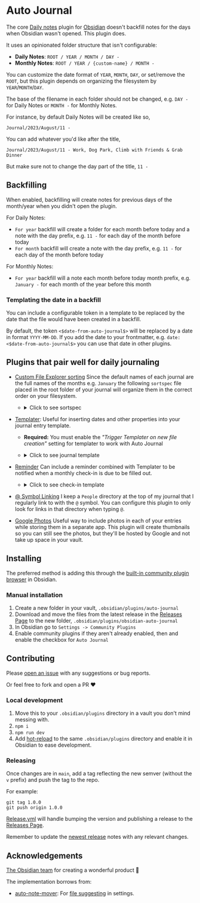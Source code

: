 # Auto Journal

The core [Daily notes](https://help.obsidian.md/Plugins/Daily+notes) plugin for [Obsidian](https://obsidian.md/) doesn't backfill notes for the days when Obsidian wasn't opened. This plugin does.

It uses an opinionated folder structure that isn't configurable:

-   **Daily Notes**: `ROOT / YEAR / MONTH / DAY -`
-   **Monthly Notes**: `ROOT / YEAR / {custom-name} / MONTH -`

You can customize the date format of `YEAR`, `MONTH`, `DAY`, or set/remove the `ROOT`, but this plugin depends on organizing the filesystem by `YEAR`/`MONTH`/`DAY`.

The base of the filename in each folder should not be changed, e.g. `DAY -` for Daily Notes or `MONTH -` for Monthly Notes.

For instance, by default Daily Notes will be created like so,

`Journal/2023/August/11 -`

You can add whatever you'd like after the title,

`Journal/2023/August/11 - Work, Dog Park, Climb with Friends & Grab Dinner`

But make sure not to change the day part of the title, `11 -`

## Backfilling

When enabled, backfilling will create notes for previous days of the month/year when you didn't open the plugin.

For Daily Notes:

-   `For year` backfill will create a folder for each month before today and a note with the day prefix, e.g. `11 -` for each day of the month before today
-   `For month` backfill will create a note with the day prefix, e.g. `11 -` for each day of the month before today

For Monthly Notes:

-   `For year` backfill will a note each month before today month prefix, e.g. `January -` for each month of the year before this month

### Templating the date in a backfill

You can include a configurable token in a template to be replaced by the date that the file would have been created in a backfill.

By default, the token `<$date-from-auto-journal$>` will be replaced by a date in format `YYYY-MM-DD`. If you add the date to your frontmatter, e.g. `date: <$date-from-auto-journal$>` you can use that date in other plugins.

## Plugins that pair well for daily journaling


-   [Custom File Explorer sorting](https://github.com/SebastianMC/obsidian-custom-sort) Since the default names of each journal are the full names of the months e.g. `January` the following `sortspec` file placed in the root folder of your journal will organize them in the correct order on your filesystem.

    -   <details>
        <summary>
        Click to see sortspec
        </summary>

        ```
        ---
        sorting-spec: |
         target-folder: /*
         README
         Check-Ins
         January...
         February...
         March...
         April...
         May...
         June...
         July...
         August...
         September...
         October...
         November...
         December...
         ...
         < a-z
         assets
        ---
        ```

        </details>

-   [Templater](https://github.com/SilentVoid13/Templater): Useful for inserting dates and other properties into your journal entry template.

    -   **Required:** You must enable the _"Trigger Templater on new file creation"_ setting for templater to work with Auto Journal
    -   <details>
        <summary>
        Click to see journal template
        </summary>

        ```
        ---
        date: <$date-from-auto-journal$>
        tag: journal
        ---

        # <% moment(tp.frontmatter.date).format("dddd, MMMM DD, YYYY") %> 📆

        ## People 👤
        -

        ## Grateful For 💙


        ## Photos 📸

        ```

        The frontmatter date set via Auto Journal token can be consumed by Templater in other functions, e.g. `<% moment(tp.frontmatter.date).format("dddd, MMMM DD, YYYY") %>`

        </details>

-   [Reminder](https://github.com/uphy/obsidian-reminder) Can include a reminder combined with Templater to be notified when a monthly check-in is due to be filled out.

    -   <details>
        <summary>
        Click to see check-in template
        </summary>

        ```
        ---
        date: <$date-from-auto-journal$>
        tag: check-in
        ---
        # **<% moment(tp.frontmatter.date).format("MMMM, YYYY") %>  Check In** 📆

        - [ ] Fill out Check In  📆 <% moment(tp.frontmatter.date).format("YYYY-MM-DD") %>

        ### 1. How are you? How was this month?


        ### 2. What did you prioritize this month?


        ### 3. Where do you see yourself in 1, 3, & 5 years? Has your long term vision changed?


        ### 4. Are your habits and goals aligned with this current vision? If so what needs to be changed to meet them?


        ### 5. Is there anything missing from your life?


        ### 6. Take back to reflect on the month. What progress did you make? What are you grateful for?


        ### 7. What are looking forward to in the next month?
        ```

        The above example uses the Tasks Plugin date format which must be set in Reminder's settings.

        </details>

-   [@ Symbol Linking](https://github.com/Ebonsignori/obsidian-at-symbol-linking) I keep a `People` directory at the top of my journal that I regularly link to with the `@` symbol. You can configure this plugin to only look for links in that directory when typing `@`.

-   [Google Photos](https://github.com/alangrainger/obsidian-google-photos) Useful way to include photos in each of your entries while storing them in a separate app. This plugin will create thumbnails so you can still see the photos, but they'll be hosted by Google and not take up space in your vault.

## Installing

The preferred method is adding this through the [built-in community plugin browser](https://help.obsidian.md/Extending+Obsidian/Community+plugins) in Obsidian.

### Manual installation

1. Create a new folder in your vault, `.obsidian/plugins/auto-journal`
1. Download and move the files from the latest release in the [Releases Page](https://github.com/Ebonsignori/obsidian-auto-journal/releases) to the new folder, `.obsidian/plugins/obsidian-auto-journal`
1. In Obsidian go to `Settings -> Community Plugins`
1. Enable community plugins if they aren't already enabled, then and enable the checkbox for `Auto Journal`

## Contributing

Please [open an issue](https://github.com/Ebonsignori/obsidian-auto-journal/issues/new) with any suggestions or bug reports.

Or feel free to fork and open a PR :heart:

### Local development

1. Move this to your `.obsidian/plugins` directory in a vault you don't mind messing with.
1. `npm i`
1. `npm run dev`
1. Add [hot-reload](https://github.com/pjeby/hot-reload) to the same `.obsidian/plugins` directory and enable it in Obsidian to ease development.

### Releasing

Once changes are in `main`, add a tag reflecting the new semver (without the `v` prefix) and push the tag to the repo.

For example:

```
git tag 1.0.0
git push origin 1.0.0
```

[Release.yml](./.github/workflows/release.yml) will handle bumping the version and publishing a release to the [Releases Page](https://github.com/Ebonsignori/obsidian-auto-journal/releases).

Remember to update the [newest release](https://github.com/Ebonsignori/obsidian-auto-journal/releases) notes with any relevant changes.

## Acknowledgements

[The Obsidian team](https://obsidian.md/about) for creating a wonderful product :purple_heart:

The implementation borrows from:

-   [auto-note-mover](https://github.com/farux/obsidian-auto-note-mover): For [file suggesting](./src//settings/file-suggest.ts) in settings.

